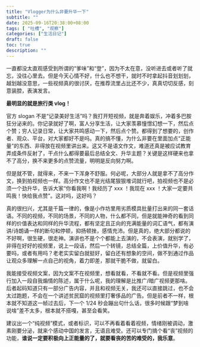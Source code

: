 ```yaml
---
title: "Vlogger为什么非要升华一下"
subtitle: ""
date: 2025-09-16T20:38:00+08:00
tags: [ "吐槽", "观察"]
categories: ["生活日记"]
draft: false    
toc: true
description: ""
---
```

一直都没太直观感受到所谓的“爹味”和“登”，因为不太在意，没听进去或者听了就忘，没往心里去。但是今天心情不好，什么也不想干，就时不时拿起抖音划划划，越划越没意思，一些视频真的很讨厌，在推荐流里占比还不少，真真切切反感，刻意装腔，表演发言。

**最明显的就是旅行类 vlog！**

官方 slogan 不是“记录美好生活”吗？我打开短视频，就是奔着娱乐，冲着多巴胺狂分泌来的。你记录就好了啊，富人分享生活，让大家羡慕憧憬幻想一下，然后点个赞；穷人记录日常，让大家共鸣感动一下，然后点个赞。都得到了想要的，创作者、观众、平台，对大家都好不是吗。真的搞不懂，为什么非要在里面加点“正能量”的东西、非得放在视频里讲出来。这又不是语文作文，难道还真是被应试教育弄成条件反射了，干点什么都得要最后总结全文、升华主题？关键是这样硬来也拿不了高分，换不来更多的点赞流量，明明是反向努力啊。

但是就不管，就得来，不来一下浑身不舒服。何必呢，大部分人就是拿不了高分作文，换到拍视频也一样。高分作文也不是光结尾狠狠堆词就行吧，拍视频也不是必须一个劲升华，告诉大家“你看我啊！我经历了 xxx ！我现在 xxx ！大家一定要共鸣我！快给我点赞”。这对吗，这好吗？

真的很扫兴，尤其是千篇一律的，像是小作坊里用劣质模具批量打出来的同一套话语。不同的视频，不同的场景，不同的人物，什么都不同，但是就能神奇的看到同样的价值表达和同样的升华流程，都有坚定且正向的充满能量的词汇语气，都有演讲/诗朗诵一样的断句和停顿，抑扬顿挫，感情充沛。但是真的，绝大部分都说的不好啊，很生硬，很走神。演讲也不是个个都能上去演的，不会表演，就别学了，非得在好好的视频里，说上一段话，然后一个转镜，总结全篇，上价值升华，有必要吗，或者有用吗？老老实实留白就挺好，留白还有想象的空间，做不到通过作品让观众多理解一点自己的视角，着力即差，那就干脆不做，就留白。

我能接受视频文案，因为文案不在视频里，想看就看，不看就不看。但是视频里强行加入一段自我煽情的陈述，属于什么呢，我的理解是比推广/暗广视频更那啥。后者起码知道只有一部分广告内容，并且和视频无关，我还可以直接跳过，也不会太过跑题，不会在一个讲述贫民窟的视频里打奢侈品的广告。但是前者不一样，根本就不知道这一帧过去后，下一个 1/24 秒会蹦出句什么话，很多时候跟“梦到啥说啥”差不太多，根本就不搭嘎，甚至会看笑。

建议出一个“纯视频”模式，或者标识，可以不再看着看着视频，情绪刚被调动，激素刚要分泌，就来个感动中国的发言，无语且难受。还可以专门搞个看“丧”视频的功能，**谁说一定要积极向上正能量的了，就要看丧的苦的难受的，我乐意**。